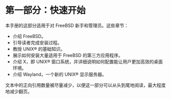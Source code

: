 # 第一部分：快速开始

本手册的这部分适用于对 FreeBSD 新手和管理员。这些章节：

- 介绍 FreeBSD。
- 引导读者完成安装过程。
- 教授 UNIX® 的基础知识。
- 展示如何安装大量适用于 FreeBSD 的第三方应用程序。
- 介绍 X，即 UNIX® 窗口系统，并详细说明如何配置能让用户更加高效的桌面环境。
- 介绍 Wayland，一个新的 UNIX® 显示服务器。

文本中的正向引用数量被尽量减少，以便这一部分可以从头到尾地阅读，最大程度地减少翻页。

